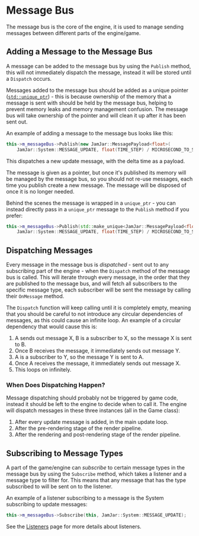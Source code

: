 # Message Bus

The message bus is the core of the engine, it is used to manage sending messages between different parts of the
engine/game.

## Adding a Message to the Message Bus

A message can be added to the message bus by using the `Publish` method, this will not immediately dispatch the message,
instead it will be stored until a `Dispatch` occurs.

Messages added to the message bus should be added as a unique pointer
([`std::unique_ptr`](http://www.cplusplus.com/reference/memory/unique_ptr/)) - this is because ownership of the memory
that a message is sent with should be held by the message bus, helping to prevent memory leaks and memory management
confusion. The message bus will take ownership of the pointer and will clean it up after it has been sent out.

An example of adding a message to the message bus looks like this:

```c++
this->m_messageBus->Publish(new JamJar::MessagePayload<float>(
    JamJar::System::MESSAGE_UPDATE, float(TIME_STEP) / MICROSECOND_TO_SECOND_CONVERSION));
```

This dispatches a new update message, with the delta time as a payload.

The message is given as a pointer, but once it's published its memory will be managed by the message bus, so you should
not re-use messages, each time you publish create a new message. The message will be disposed of once it is no longer
needed.

Behind the scenes the message is wrapped in a `unique_ptr` - you can instead directly pass in a `unique_ptr` message
to the `Publish` method if you prefer:

```c++
this->m_messageBus->Publish(std::make_unique<JamJar::MessagePayload<float>>(
    JamJar::System::MESSAGE_UPDATE, float(TIME_STEP) / MICROSECOND_TO_SECOND_CONVERSION));
```

## Dispatching Messages

Every message in the message bus is *dispatched* - sent out to any subscribing part of the engine - when the `Dispatch`
method of the message bus is called. This will iterate through every message, in the order that they are published
to the message bus, and will fetch all subscribers to the specific message type, each subscriber will be sent the
message by calling their `OnMessage` method.

The `Dispatch` function will keep calling until it is completely empty, meaning that you should be careful to not
introduce any circular dependencies of messages, as this could cause an infinite loop. An example of a circular
dependency that would cause this is:

1. A sends out message X, B is a subscriber to X, so the message X is sent to B.
2. Once B receives the message, it immediately sends out message Y.
3. A is a subscriber to Y, so the message Y is sent to A.
4. Once A receives the message, it immediately sends out message X.
5. This loops on infinitely.

### When Does Dispatching Happen?

Message dispatching should probably not be triggered by game code, instead it should be left to the engine to decide
when to call it. The engine will dispatch messages in these three instances (all in the Game class):

1. After every update message is added, in the main update loop.
2. After the pre-rendering stage of the render pipeline.
3. After the rendering and post-rendering stage of the render pipeline.

## Subscribing to Message Types

A part of the game/engine can *subscribe* to certain message types in the message bus by using the `Subscribe` method,
which takes a listener and a message type to filter for. This means that any message that has the type subscribed
to will be sent on to the listener.

An example of a listener subscribing to a message is the System subscribing to update messages:

```c++
this->m_messageBus->Subscribe(this, JamJar::System::MESSAGE_UPDATE);
```

See the [Listeners] page for more details about listeners.

[Listeners]:./listeners.md
